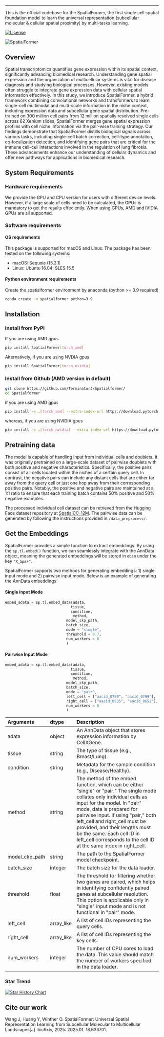---

This is the official codebase for the SpatialFormer, the first single cell spatial foundation model to learn the universal representation (subcellular molecular & cellular spatial proximity) by multi-tasks learning.

[![License](https://img.shields.io/badge/license-MIT-blue)](https://github.com/username/repo/blob/main/LICENSE)

![SpatialFormer](./rm_figs/github_main_figure.png)

## Overview
Spatial transcriptomics quantifies gene expression within its spatial context, significantly advancing biomedical research. Understanding gene spatial expression and the organization of multicellular systems is vital for disease diagnosis and studying biological processes. However, existing models often struggle to integrate gene expression data with cellular spatial information effectively. In this study, we introduce SpatialFormer, a hybrid framework combining convolutional networks and transformers to learn single-cell multimodal and multi-scale information in the niche context, including expression data and subcellular gene spatial distribution. Pre-trained on 300 million cell pairs from 12 million spatially resolved single cells across 62 Xenium slides, SpatialFormer merges gene spatial expression profiles with cell niche information via the pair-wise training strategy. Our findings demonstrate that SpatialFormer distills biological signals across various tasks, including single-cell batch correction, cell-type annotation, co-localization detection, and identifying gene pairs that are critical for the immune cell-cell interactions involved in the regulation of lung fibrosis. These advancements enhance our understanding of cellular dynamics and offer new pathways for applications in biomedical research. 


## System Requirements
### Hardware requirements
We provide the GPU and CPU version for users with different device levels. However, if a large scale of cells need to be calculated, the GPUs is mandatory to get the results effeciently. When using GPUs, AMD and IVIDIA GPUs are all supported.
### Software requirements
#### OS requirements
This package is supported for macOS and Linux. The package has been tested on the following systems:
- macOS: Sequoia (15.3.1)
- Linux: Ubuntu 16.04; SLES 15.5

#### Python environment requirements
Create the spatialformer environment by anaconda (python >= 3.9 required)
```bash
conda create -n spatialformer python=3.9
```

## Installation

### Install from PyPi
If you are using AMD gpus
```bash
pip install SpatialFormer[torch_amd]
```
Alternatively, if you are using NVDIA gpus
```bash
pip install SpatialFormer[torch_nvidia]
```

### Install from Github (AMD version in default)
```bash
git clone https://github.com/TerminatorJ/Spatialformer/
cd Spatialformer
```
if you are using AMD gpus
```bash
pip install -e .[torch_amd] --extra-index-url https://download.pytorch.org/whl/rocm6.0
```
whereas, if you are using NVIDIA gpus
```bash
pip install -e .[torch_nvidia] --extra-index-url https://download.pytorch.org/whl/cu121
```




## Pretraining data

The model is capable of handling input from individual cells and doublets. It was originally pretrained on a large-scale dataset of pairwise doublets with both positive and negative characteristics. Specifically, the positive pairs consist of all cells located within the niches of a certain query cell. In contrast, the negative pairs can include any distant cells that are either far away from the query cell or just one hop away from their corresponding positive pairs. Notably, the positive and negative pairs are maintained at a 1:1 ratio to ensure that each training batch contains 50% positive and 50% negative examples.

The processed individual cell dataset can be retrieved from the Hugging Face dataset repository at [SpatialCC-12M](https://huggingface.co/datasets/TerminatorJ/xenium_pandavid_dataset). The pairwise data can be generated by following the instructions provided in `/data_preprocess/`.



## Get the Embeddings

SpatialFormer provides a simple function to extract embeddings. By using the `sp.tl.embed()` function, we can seamlessly integrate with the AnnData object, meaning the generated embeddings will be stored in `obsm` under the key `"X_SpaF"`.

SpatialFormer supports two methods for generating embeddings: 1) single input mode and 2) pairwise input mode. Below is an example of generating the AnnData embeddings:


#### Single Input Mode
```python
embed_adata = sp.tl.embed_data(adata, 
                              tissue,
                              condition,
                               method,
                            model_ckp_path, 
                            batch_size,
                            mode = "single",
                            threshold = 0.7,
                            num_workers = 8
                            )
```
#### Pairwise Input Mode
```python
embed_adata = sp.tl.embed_data(adata, 
                              tissue,
                              condition,
                               method,
                            model_ckp_path, 
                            batch_size,
                            mode = "pair",
                            left_cell = ["aacid_0789", "aacid_0799"],
                            right_cell = ["aacid_0635", "aacid_0652"],
                            num_workers = 8
                            )
```

| Arguments         | dtype |Description |
| :------------------------   | :--------- | :--------- | 
| adata | object  | An AnnData object that stores expression information by CellXGene.|
|  tissue | string | The type of tissue (e.g., Breast/Lung).|
| condition | string | Metadata for the sample condition (e.g., Disease/Healthy). |
| method | string | The method of the embed function, which can be either "single" or "pair." The single mode collates only individual cells as input for the model. In "pair" mode, data is prepared for pairwise input. If using "pair," both left_cell and right_cell must be provided, and their lengths must be the same. Each cell ID in left_cell corresponds to the cell ID at the same index in right_cell.  |
| model_ckp_path | string | The path to the SpatialFormer model checkpoint.|
| batch_size | integer | The batch size for the data loader.|
| threshold | float | The threshold for filtering whether two genes are paired, which helps in identifying confidently paired genes at subcellular resolution. This option is applicable only in "single" input mode and is not functional in "pair" mode.|
| left_cell | array_like | A list of cell IDs representing the query cells.|
| right_cell | array_like | A list of cell IDs representing the key cells. |
| num_workers | integer | The number of CPU cores to load the data. This value should match the number of workers specified in the data loader.|

### Star Trend

[![Star History Chart](https://api.star-history.com/svg?repos=TerminatorJ/Spatialformer&type=Date)](https://star-history.com/#TerminatorJ/Spatialformer&Date)



## Cite our work
Wang J, Huang Y, Winther O. SpatialFormer: Universal Spatial Representation Learning from Subcellular Molecular to Multicellular Landscapes[J]. bioRxiv, 2025: 2025.01. 18.633701.


